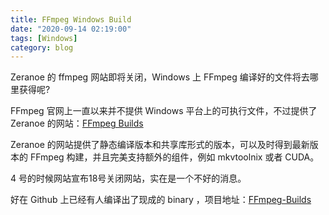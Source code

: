 ```yaml
---
title: FFmpeg Windows Build
date: "2020-09-14 02:19:00"
tags: [Windows]
category: blog
---
```

Zeranoe 的 ffmpeg 网站即将关闭，Windows 上 FFmpeg 编译好的文件将去哪里获得呢?

<!-- more -->

FFmpeg 官网上一直以来并不提供 Windows 平台上的可执行文件，不过提供了 Zeranoe 的网站：[FFmpeg Builds](https://ffmpeg.zeranoe.com/builds/)

Zeranoe 的网站提供了静态编译版本和共享库形式的版本，可以及时得到最新版本的 FFmpeg 构建，并且完美支持额外的组件，例如 mkvtoolnix 或者 CUDA。

4 号的时候网站宣布18号关闭网站，实在是一个不好的消息。

好在 Github 上已经有人编译出了现成的 binary ，项目地址：[FFmpeg-Builds](https://github.com/BtbN/FFmpeg-Builds/releases)